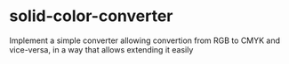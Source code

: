 # solid-color-converter
Implement a simple converter allowing convertion from RGB to CMYK and vice-versa, in a way that allows extending it easily
